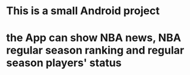 # This is a small Android project
#  the App can show NBA news, NBA regular season ranking and regular season players' status

